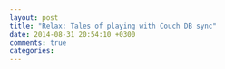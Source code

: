 ```yaml
---
layout: post
title: "Relax: Tales of playing with Couch DB sync"
date: 2014-08-31 20:54:10 +0300
comments: true
categories: 
---
```

